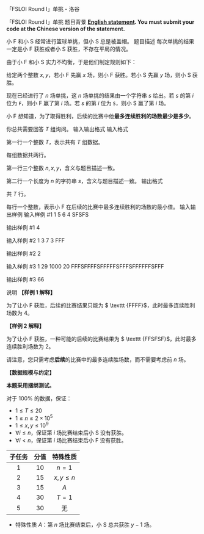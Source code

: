 



「FSLOI Round I」单挑 - 洛谷














「FSLOI Round I」单挑
题目背景
**[English statement](https://www.luogu.com.cn/problem/T491159). You must submit your code at the Chinese version of the statement.**

小 F 和小 S 经常进行篮球单挑，但小 S 总是被盖帽。
题目描述
每次单挑的结果一定是小 F 获胜或者小 S 获胜，不存在平局的情况。

由于小 F 和小 S 实力不均衡，于是他们制定规则如下：

给定两个整数 $x,y$，若小 F 先赢 $x$ 场，则小 F 获胜。若小 S 先赢 $y$ 场，则小 S 获胜。

现在已经进行了 $n$ 场单挑，这 $n$ 场单挑的结果由一个字符串 $s$ 给出。若 $s$ 的第 $i$ 位为 `F`，则小 F 赢了第 $i$ 场。若 $s$ 的第 $i$ 位为 `S`，则小 S 赢了第 $i$ 场。

小 F 想知道，为了取得胜利，后续的比赛中他**最多连续胜利的场数最少是多少**。

你总共需要回答 $T$ 组询问。
输入输出格式
输入格式

第一行一个整数 $T$，表示共有 $T$ 组数据。

每组数据共两行。

第一行三个整数 $n,x,y$，含义与题目描述一致。

第二行一个长度为 $n$ 的字符串 $s$，含义与题目描述一致。
输出格式

共 $T$ 行。

每行一个整数，表示小 F 在后续的比赛中最多连续胜利的场数的最小值。
输入输出样例
输入样例 #1
1
5 6 4
SFSFS

输出样例 #1
4

输入样例 #2
1
3 7 3
FFF

输出样例 #2
2

输入样例 #3
1
29 1000 20
FFFSFFFFSFFFFFSFFFSFFFFFFSFFF

输出样例 #3
66

说明
**【样例 1 解释】**

为了让小 F 获胜，后续的比赛结果只能为 $ \texttt {FFFF}$，此时最多连续胜利场数为 $4$。

**【样例 2 解释】**

为了让小 F 获胜，一种可能的后续的比赛结果为 $ \texttt {FFSFSF}$，此时最多连续胜利场数为 $2$。

请注意，您只需考虑**后续**的比赛中的最多连续胜场数，而不需要考虑前 $n$ 场。

**【数据规模与约定】**

**本题采用捆绑测试。**

对于 $100 \%$ 的数据，保证：
- $1 \leq T \leq 20$
- $1 \leq n \leq 2\times10^5$
- $1 \leq x,y \leq 10^9$
- $\forall i \leq n$，保证第 $i$ 场比赛结束后小 S 没有获胜。
- $\forall i < n$，保证第 $i$ 场比赛结束后小 F 没有获胜。

|子任务|分值|特殊性质|
|:-----:|:-----:|:-----:|
|$1$|$10$|$n=1$|
|$2$|$15$|$x,y\leq n$|
|$3$|$15$|$A$|
|$4$|$30$|$T=1$|
|$5$|$30$|无|

- 特殊性质 $A$：第 $n$ 场比赛结束后，小 S 总共获胜 $y-1$ 场。







